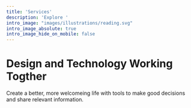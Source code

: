 ```yaml
---
title: 'Services'
description: 'Explore '
intro_image: "images/illustrations/reading.svg"
intro_image_absolute: true
intro_image_hide_on_mobile: false
---
```


# Design and Technology Working Togther

Create a better, more welcomeing life with tools to make good decisions and share relevant information.
